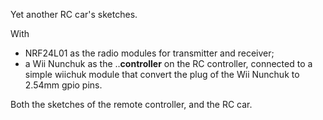 Yet another RC car's sketches. 

With 
- NRF24L01 as the radio modules for transmitter and receiver;
- a Wii Nunchuk as the ..__controller__ on the RC controller, connected to a simple wiichuk module that convert the plug of the Wii Nunchuk to 2.54mm gpio pins.

Both the sketches of the remote controller, and the RC car.
